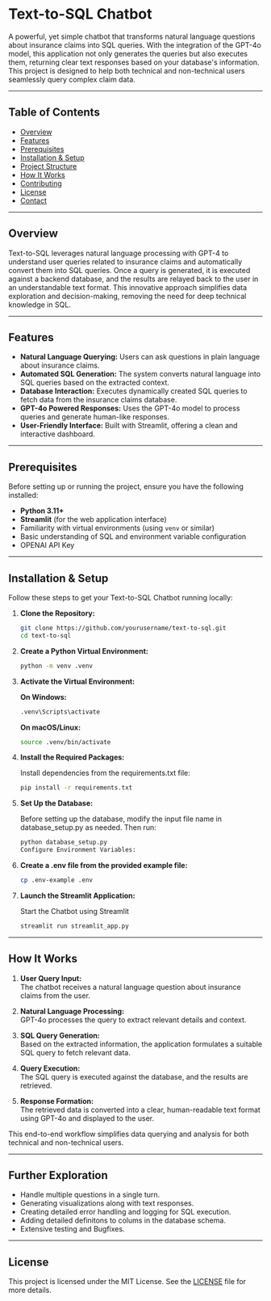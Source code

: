 # Text-to-SQL Chatbot

A powerful, yet simple chatbot that transforms natural language questions about insurance claims into SQL queries. With the integration of the GPT-4o model, this application not only generates the queries but also executes them, returning clear text responses based on your database's information. This project is designed to help both technical and non-technical users seamlessly query complex claim data.

---

## Table of Contents
- [Overview](#overview)
- [Features](#features)
- [Prerequisites](#prerequisites)
- [Installation & Setup](#installation--setup)
- [Project Structure](#project-structure)
- [How It Works](#how-it-works)
- [Contributing](#contributing)
- [License](#license)
- [Contact](#contact)

---

## Overview

Text-to-SQL leverages natural language processing with GPT-4 to understand user queries related to insurance claims and automatically convert them into SQL queries. Once a query is generated, it is executed against a backend database, and the results are relayed back to the user in an understandable text format. This innovative approach simplifies data exploration and decision-making, removing the need for deep technical knowledge in SQL.

---

## Features

- **Natural Language Querying:** Users can ask questions in plain language about insurance claims.
- **Automated SQL Generation:** The system converts natural language into SQL queries based on the extracted context.
- **Database Interaction:** Executes dynamically created SQL queries to fetch data from the insurance claims database.
- **GPT-4o Powered Responses:** Uses the GPT-4o model to process queries and generate human-like responses.
- **User-Friendly Interface:** Built with Streamlit, offering a clean and interactive dashboard.

---

## Prerequisites

Before setting up or running the project, ensure you have the following installed:

- **Python 3.11+**  
- **Streamlit** (for the web application interface)
- Familiarity with virtual environments (using `venv` or similar)
- Basic understanding of SQL and environment variable configuration
- OPENAI API Key

---

## Installation & Setup

Follow these steps to get your Text-to-SQL Chatbot running locally:

1. **Clone the Repository:**

   ```bash
   git clone https://github.com/yourusername/text-to-sql.git
   cd text-to-sql

2. **Create a Python Virtual Environment:**

    ```bash
    python -m venv .venv
    
3. **Activate the Virtual Environment:**

    **On Windows:**

    ```bash
    .venv\Scripts\activate
    ```
    
    **On macOS/Linux:**
    
    ```bash
    source .venv/bin/activate

4. **Install the Required Packages:**

    Install dependencies from the requirements.txt file:

    ```bash
    pip install -r requirements.txt

5. **Set Up the Database:**

    Before setting up the database, modify the input file name in database_setup.py as needed. Then run:

    ```bash
    python database_setup.py
    Configure Environment Variables:

6. **Create a .env file from the provided example file:**

    ```bash
    cp .env-example .env
    
7. **Launch the Streamlit Application:**

    Start the Chatbot using Streamlit

    ```bash
    streamlit run streamlit_app.py

---

## How It Works

1. **User Query Input:**  
   The chatbot receives a natural language question about insurance claims from the user.

2. **Natural Language Processing:**  
   GPT-4o processes the query to extract relevant details and context.

3. **SQL Query Generation:**  
   Based on the extracted information, the application formulates a suitable SQL query to fetch relevant data.

4. **Query Execution:**  
   The SQL query is executed against the database, and the results are retrieved.

5. **Response Formation:**  
   The retrieved data is converted into a clear, human-readable text format using GPT-4o and displayed to the user.

This end-to-end workflow simplifies data querying and analysis for both technical and non-technical users.

---

## Further Exploration

- Handle multiple questions in a single turn.
- Generating visualizations along with text responses.
- Creating detailed error handling and logging for SQL execution.
- Adding detailed definitons to colums in the database schema.
- Extensive testing and Bugfixes.

---

## License

This project is licensed under the MIT License. See the [LICENSE](LICENSE) file for more details.


